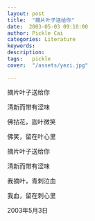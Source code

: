 ```yaml
---
layout: post  
title:  "摘片叶子送给你"
date:  2003-05-03 09:10:00
author: Pickle Cai  
categories: Literature  
keywords: 
description:   
tags:	pickle   
cover:  "/assets/yezi.jpg"  

---
```


摘片叶子送给你



清新而带有涩味



佛拈花，迦叶微笑



佛笑，留在叶心里



 



 



摘片叶子送给你



清新而带有涩味



我摘叶，青刺泣血



我血，留在刺心里



2003年5月3日



		    


